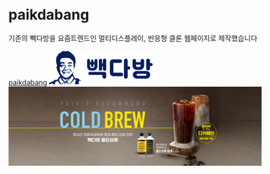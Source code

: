 
# paikdabang
기존의 빽다방을 요즘트렌드인 멀티디스플레이,
 반응형 클론 웹페이지로 제작했습니다


[paikdabang](https://github.com/bonggil-tech/Paik)
![빽다방이미지](https://github.com/bonggil-tech/Paik/blob/main/images/logo.png)
<br>
![빽다방이미지](https://github.com/bonggil-tech/Paik/blob/main/images/main-banner01.jpg)
